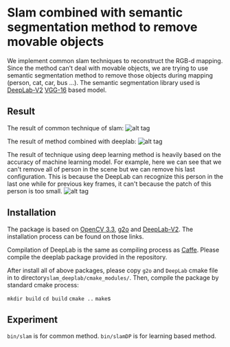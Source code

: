 # Slam combined with semantic segmentation method to remove movable objects

We implement common slam techniques to reconstruct the RGB-d mapping. Since the method can't deal with movable objects, we are trying to use semantic segmentation method to remove those objects during mapping (person, cat, car, bus ...). The semantic segmentation library used is [DeepLab-V2](https://bitbucket.org/aquariusjay/deeplab-public-ver2) [VGG-16](http://liangchiehchen.com/projects/DeepLabv2_vgg.html) based model. 

## Result
The result of common technique of slam:
![alt tag](1)

The result of method combined with deeplab:
![alt tag](2)

The result of technique using deep learning method is heavily based on the accuracy of machine learning model. For example, here we can see that we can't remove all of person in the scene but we can remove his last configuration. This is because the DeepLab can recognize this person in the last one while for previous key frames, it can't because the patch of this person is too small.
![alt tag](2)

## Installation

The package is based on [OpenCV 3.3](http://opencv.org/opencv-3-3.html), [g2o](https://github.com/RainerKuemmerle/g2o) and [DeepLab-V2](https://bitbucket.org/aquariusjay/deeplab-public-ver2). The installation process can be found on those links. 

Compilation of DeepLab is the same as compiling process as [Caffe](http://caffe.berkeleyvision.org/). Please compile the deeplab package provided in the repository.

After install all of above packages, please copy `g2o` and `DeepLab` cmake file in to directory`slam_deeplab/cmake_modules/`. Then, compile the package by standard cmake process:

`mkdir build`
`cd build`
`cmake ..`
`make`s


## Experiment

`bin/slam` is for common method.
`bin/slamDP` is for learning based method.